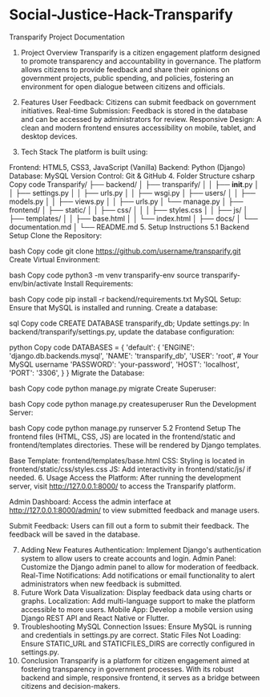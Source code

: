 # Social-Justice-Hack-Transparify

Transparify Project Documentation
1. Project Overview
Transparify is a citizen engagement platform designed to promote transparency and accountability in governance. The platform allows citizens to provide feedback and share their opinions on government projects, public spending, and policies, fostering an environment for open dialogue between citizens and officials.

2. Features
User Feedback: Citizens can submit feedback on government initiatives.
Real-time Submission: Feedback is stored in the database and can be accessed by administrators for review.
Responsive Design: A clean and modern frontend ensures accessibility on mobile, tablet, and desktop devices.
3. Tech Stack
The platform is built using:

Frontend: HTML5, CSS3, JavaScript (Vanilla)
Backend: Python (Django)
Database: MySQL
Version Control: Git & GitHub
4. Folder Structure
csharp
Copy code
Transparify/
├── backend/
│   ├── transparify/
│   │   ├── __init__.py
│   │   ├── settings.py
│   │   ├── urls.py
│   │   ├── wsgi.py
│   ├── users/
│   │   ├── models.py
│   │   ├── views.py
│   │   ├── urls.py
│   └── manage.py
│
├── frontend/
│   ├── static/
│   │   ├── css/
│   │   │   ├── styles.css
│   │   ├── js/
│   ├── templates/
│   │   ├── base.html
│   │   └── index.html
│
├── docs/
│   └── documentation.md
│
└── README.md
5. Setup Instructions
5.1 Backend Setup
Clone the Repository:

bash
Copy code
git clone https://github.com/username/transparify.git
Create Virtual Environment:

bash
Copy code
python3 -m venv transparify-env
source transparify-env/bin/activate
Install Requirements:

bash
Copy code
pip install -r backend/requirements.txt
MySQL Setup: Ensure that MySQL is installed and running. Create a database:

sql
Copy code
CREATE DATABASE transparify_db;
Update settings.py: In backend/transparify/settings.py, update the database configuration:

python
Copy code
DATABASES = {
    'default': {
        'ENGINE': 'django.db.backends.mysql',
        'NAME': 'transparify_db',
        'USER': 'root',  # Your MySQL username
        'PASSWORD': 'your-password',
        'HOST': 'localhost',
        'PORT': '3306',
    }
}
Migrate the Database:

bash
Copy code
python manage.py migrate
Create Superuser:

bash
Copy code
python manage.py createsuperuser
Run the Development Server:

bash
Copy code
python manage.py runserver
5.2 Frontend Setup
The frontend files (HTML, CSS, JS) are located in the frontend/static and frontend/templates directories. These will be rendered by Django templates.

Base Template: frontend/templates/base.html
CSS: Styling is located in frontend/static/css/styles.css
JS: Add interactivity in frontend/static/js/ if needed.
6. Usage
Access the Platform: After running the development server, visit http://127.0.0.1:8000/ to access the Transparify platform.

Admin Dashboard: Access the admin interface at http://127.0.0.1:8000/admin/ to view submitted feedback and manage users.

Submit Feedback: Users can fill out a form to submit their feedback. The feedback will be saved in the database.

7. Adding New Features
Authentication: Implement Django's authentication system to allow users to create accounts and login.
Admin Panel: Customize the Django admin panel to allow for moderation of feedback.
Real-Time Notifications: Add notifications or email functionality to alert administrators when new feedback is submitted.
8. Future Work
Data Visualization: Display feedback data using charts or graphs.
Localization: Add multi-language support to make the platform accessible to more users.
Mobile App: Develop a mobile version using Django REST API and React Native or Flutter.
9. Troubleshooting
MySQL Connection Issues: Ensure MySQL is running and credentials in settings.py are correct.
Static Files Not Loading: Ensure STATIC_URL and STATICFILES_DIRS are correctly configured in settings.py.
10. Conclusion
Transparify is a platform for citizen engagement aimed at fostering transparency in government processes. With its robust backend and simple, responsive frontend, it serves as a bridge between citizens and decision-makers.
